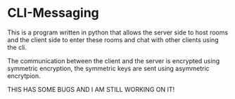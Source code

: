 # CLI-Messaging

This is a program written in python that allows the server side to host rooms and the client side to enter these rooms and chat with other clients using the cli.

The communication between the client and the server is encrypted using symmetric encryption, the symmetric keys are sent using asymmetric encrytpion.

THIS HAS SOME BUGS AND I AM STILL WORKING ON IT!
